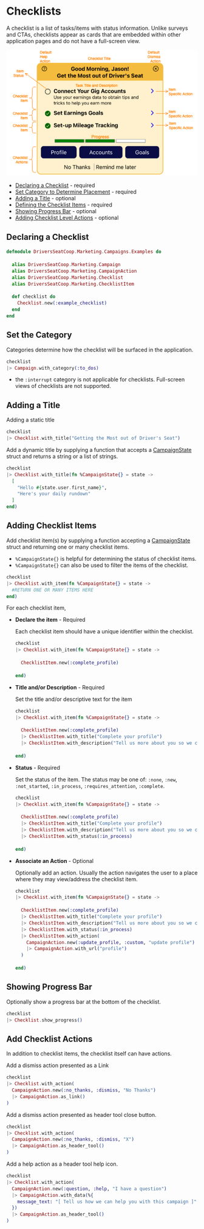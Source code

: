 # Checklists

A checklist is a list of tasks/items with status information. Unlike surveys and CTAs, checklists appear as cards that are embedded within other application pages and do not have a full-screen view.

![checklist](./images/checklist_components.png)

* [Declaring a Checklist](#declaring-a-checklist) - required
* [Set Category to Determine Placement](#set-the-category) - required
* [Adding a Title](#adding-a-title) - optional
* [Defining the Checklist Items](#adding-checklist-items) - required
* [Showing Progress Bar](#showing-progress-bar) - optional
* [Adding Checklist Level Actions](#add-checklist-actions) - optional

## Declaring a Checklist

```elixir
defmodule DriversSeatCoop.Marketing.Campaigns.Examples do

  alias DriversSeatCoop.Marketing.Campaign
  alias DriversSeatCoop.Marketing.CampaignAction
  alias DriversSeatCoop.Marketing.Checklist
  alias DriversSeatCoop.Marketing.ChecklistItem
  
  def checklist do
    Checklist.new(:example_checklist)
  end
end
```

## Set the Category

Categories determine how the checklist will be surfaced in the application.

```elixir
checklist
|> Campaign.with_category(:to_dos)
```

* the `:interrupt` category is not applicable for checklists.  Full-screen views of checklists are not supported.

## Adding a Title

Adding a static title

```elixir
checklist
|> Checklist.with_title("Getting the Most out of Driver's Seat")
```

Add a dynamic title by supplying a function that accepts a [CampaignState](../../../lib/dsc/marketing/campaign_state.ex) struct and returns a string or a list of strings.

```elixir
checklist
|> Checklist.with_title(fn %CampaignState{} = state ->
  [
    "Hello #{state.user.first_name}",
    "Here's your daily rundown"
  ]
end)
```

## Adding Checklist Items

Add checklist item(s) by supplying a function accepting a [CampaignState](../../../lib/dsc/marketing/campaign_state.ex) struct and returning one or many checklist items.  

* `%CampaignState{}` is helpful for determining the status of checklist items.
* `%CampaignState{}` can also be used to filter the items of the checklist.

```elixir
checklist
|> Checklist.with_item(fn %CampaignState{} = state ->
  #RETURN ONE OR MANY ITEMS HERE
end)
```

For each checklist item, 

* **Declare the item** - Required

  Each checklist item should have a unique identifier within the checklist.

  ```elixir
  checklist
  |> Checklist.with_item(fn %CampaignState{} = state ->
    
    ChecklistItem.new(:complete_profile)

  end)
  ```

* **Title and/or Description** - Required
  
  Set the title and/or descriptive text for the item

  ```elixir
  checklist
  |> Checklist.with_item(fn %CampaignState{} = state ->
    
    ChecklistItem.new(:complete_profile)
    |> ChecklistItem.with_title("Complete your profile")
    |> ChecklistItem.with_description("Tell us more about you so we can give you better tips and recommendations.")

  end)
  ```

* **Status** - Required
  
  Set the status of the item.  The status may be one of: `:none`, `:new`, `:not_started`, `:in_process`, `:requires_attention`, `:complete`.

  ```elixir
  checklist
  |> Checklist.with_item(fn %CampaignState{} = state ->
    
    ChecklistItem.new(:complete_profile)
    |> ChecklistItem.with_title("Complete your profile")
    |> ChecklistItem.with_description("Tell us more about you so we can give you better tips and recommendations.")
    |> ChecklistItem.with_status(:in_process)

  end)
  ```

* **Associate an Action** - Optional
  
  Optionally add an action.  Usually the action navigates the user to a place where they may view/address the checklist item.
  
  ```elixir
  checklist
  |> Checklist.with_item(fn %CampaignState{} = state ->
    
    ChecklistItem.new(:complete_profile)
    |> ChecklistItem.with_title("Complete your profile")
    |> ChecklistItem.with_description("Tell us more about you so we can give you better tips and recommendations.")
    |> ChecklistItem.with_status(:in_process)
    |> ChecklistItem.with_action(
      CampaignAction.new(:update_profile, :custom, "update profile")
      |> CampaignAction.with_url("profile")
    )

  end)
  ```

## Showing Progress Bar

Optionally show a progress bar at the bottom of the checklist.

```elixir
checklist
|> Checklist.show_progress()
```

## Add Checklist Actions

In addition to checklist items, the checklist itself can have actions.

Add a dismiss action presented as a Link

```elixir
checklist
|> Checklist.with_action(
  CampaignAction.new(:no_thanks, :dismiss, "No Thanks")
  |> CampaignAction.as_link()
)
```

Add a dismiss action presented as header tool close button.

```elixir
checklist
|> Checklist.with_action(
  CampaignAction.new(:no_thanks, :dismiss, "X")
  |> CampaignAction.as_header_tool()
)
```

Add a help action as a header tool help icon.

```elixir
checklist
|> Checklist.with_action(
  CampaignAction.new(:question, :help, "I have a question")
  |> CampaignAction.with_data(%{
    message_text: "[ Tell us how we can help you with this campaign ]"
  })
  |> CampaignAction.as_header_tool()
)
```

